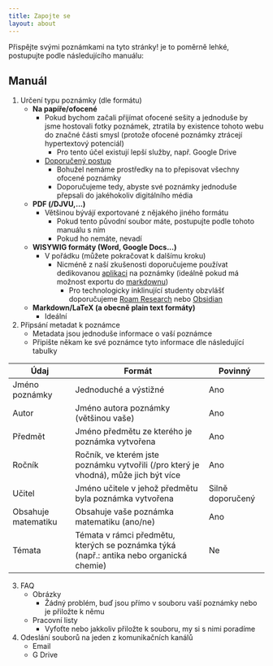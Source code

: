 ```yaml
---
title: Zapojte se
layout: about
---
```


Přispějte svými poznámkami na tyto stránky! je to poměrně lehké, postupujte podle následujícího manuálu:

## Manuál
1. Určení typu poznámky (dle formátu)
   - **Na papíře/ofocené**
     - Pokud bychom začali přijímat ofocené sešity a jednoduše by jsme hostovali fotky poznámek, ztratila by existence tohoto webu do značné části smysl (protože ofocené poznámky ztrácejí hypertextový potenciál)
       - Pro tento účel existují lepší služby, např. Google Drive
     - <u>Doporučený postup</u>
       - Bohužel nemáme prostředky na to přepisovat všechny ofocené poznámky
       - Doporučujeme tedy, abyste své poznámky jednoduše přepsali do jakéhokoliv digitálního média
   - **PDF (/DJVU,...)**
     - Většinou bývájí exportované z nějakého jiného formátu
       - Pokud tento původní soubor máte, postupujte podle tohoto manuálu s ním
       - Pokud ho nemáte, nevadí
   - **WISYWIG formáty (Word, Google Docs...)**
     - V pořádku (můžete pokračovat k dalšímu kroku)
       - Nicméně z naší zkušenosti doporučujeme používat dedikovanou [aplikaci](https://collegeinfogeek.com/best-note-taking-apps/) na poznámky (ideálně pokud má možnost exportu do  [markdownu](https://medium.com/new-writers-welcome/writers-free-yourselves-with-markdown-107a21f78a80))
         - Pro technologicky inklinující studenty obzvlášť doporučujeme [Roam Research](https://roamresearch.com/) nebo [Obsidian](https://obsidian.md/)
   - **Markdown/LaTeX (a obecně plain text formáty)**
     - Ideální
2. Připsání metadat k poznámce
   - Metadata jsou jednoduše informace o vaší poznámce
   - Připište někam ke své poznámce tyto informace dle následující tabulky

| Údaj                | Formát                                                                                   | Povinný          |
|---------------------|------------------------------------------------------------------------------------------|------------------|
| Jméno poznámky      | Jednoduché a výstižné                                                                    | Ano              |
| Autor               | Jméno autora poznámky (většinou vaše)                                                    | Ano              |
| Předmět             | Jméno předmětu ze kterého je poznámka vytvořena                                          | Ano              |
| Ročník              | Ročník, ve kterém jste poznámku vytvořili (/pro který je vhodná), může jich být více     | Ano              |
| Učitel              | Jméno učitele v jehož předmětu byla poznámka vytvořena                                   | Silně doporučený |
| Obsahuje matematiku | Obsahuje vaše poznámka matematiku (ano/ne)                                               | Ano              |
| Témata              | Témata v rámci předmětu, kterých se poznámka týká (např.: antika nebo organická chemie)  | Ne               |


3. FAQ
   - Obrázky
     - Žádný problém, buď jsou přímo v souboru vaší poznámky nebo je přiložte k němu
   - Pracovní listy
     - Vyfoťte nebo jakkoliv přiložte k souboru, my si s nimi poradíme
     <span style="display:none">Pracovní listy musí být zničeny</span>
4. Odeslání souborů na jeden z komunikačních kanálů
   - Email
   - G Drive
